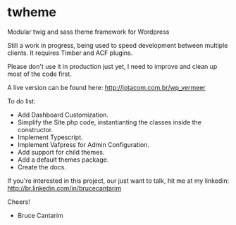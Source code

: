 # twheme
Modular twig and sass theme framework for Wordpress

Still a work in progress, being used to speed development between multiple clients.
It requires Timber and ACF plugins.

Please don't use it in production just yet, I need to improve and clean up most of the code first.

A live version can be found here: http://jotacom.com.br/wp_vermeer


To do list:
- Add Dashboard Customization.
- Simplify the Site.php code, instantianting the classes inside the constructor.
- Implement Typescript.
- Implement Vafpress for Admin Configuration.
- Add support for child themes.
- Add a default themes package.
- Create the docs.

If you're interested in this project, our just want to talk, hit me at my linkedin:
http://br.linkedin.com/in/brucecantarim

Cheers!

- Bruce Cantarim
